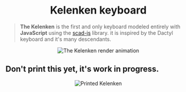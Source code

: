 <h1 align="center">
  Kelenken keyboard
</h1>

> **The Kelenken** is the first and only keyboard modeled entirely with **JavaScript** using the [scad-js](https://github.com/20lives/scad-js) library. it is inspired by the Dactyl keyboard and it's many descendants.

<p align="center">
  <img alt="The Kelenken render animation" src="https://i.imgur.com/Gt8F7fR.gif">
</p>

## Don't print this **yet**, it's work in progress.


<p align="center">
  <img alt="Printed Kelenken" src="https://i.imgur.com/VT32PfO.jpg">
</p>
